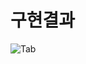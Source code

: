 # 구현결과

![Tab](https://user-images.githubusercontent.com/50171003/128134705-3bddcc45-4799-4ae7-af5d-8d517a729d09.gif)

